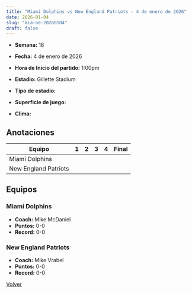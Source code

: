 ```yaml
---
title: "Miami Dolphins vs New England Patriots - 4 de enero de 2026"
date: 2026-01-04
slug: "mia-ne-20260104"
draft: false
---
```


* **Semana:** 18
* **Fecha:** 4 de enero de 2026

* **Hora de Inicio del partido:** 1:00pm
* **Estadio:** Gillette Stadium
* **Tipo de estadio:** 
* **Superficie de juego:** 
* **Clima:** 





## Anotaciones
| Equipo | 1 | 2 | 3 | 4 | Final |
|--------|---|---|---|---|-------|
| Miami Dolphins  |   |   |   |    |  |
| New England Patriots  |   |   |   |    |  |


## Equipos


### Miami Dolphins
* **Coach:** Mike McDaniel
* **Puntos:** 0-0
* **Record:** 0-0

### New England Patriots
* **Coach:** Mike Vrabel
* **Puntos:** 0-0
* **Record:** 0-0


[Volver](/historia/2025)
